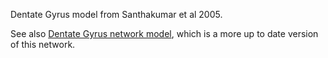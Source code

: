 Dentate Gyrus model from Santhakumar et al 2005.

See also [Dentate Gyrus network model](http://www.opensourcebrain.org/projects/dentate), which is a more up to date version of this network.
